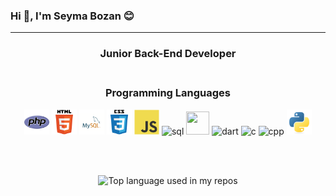 ### Hi 👋, I'm Seyma Bozan 😊
<hr>
<h3 align="center"><b>Junior Back-End Developer</b></h3>

<h3 align="center"><br>Programming Languages</h3>

<p align="center">
<img src="https://raw.githubusercontent.com/devicons/devicon/master/icons/php/php-original.svg" alt="php" width="40" height="40"/>
<img src="https://raw.githubusercontent.com/devicons/devicon/master/icons/html5/html5-original-wordmark.svg" alt="html5" width="40" height="40"/>
<img src="https://raw.githubusercontent.com/github/explore/80688e429a7d4ef2fca1e82350fe8e3517d3494d/topics/mysql/mysql.png" width="40" height="40">
<img src="https://raw.githubusercontent.com/devicons/devicon/master/icons/css3/css3-original-wordmark.svg" alt="css" width="40" height="40"/>
<img src="https://raw.githubusercontent.com/devicons/devicon/master/icons/javascript/javascript-original.svg" alt="javascript" width="40" height="40"/>
<img src="https://www.svgrepo.com/show/303229/microsoft-sql-server-logo.svg" alt="sql" width="40" height="40"/>
<img src="https://raw.githubusercontent.com/hussainweb/hussainweb/main/icons/flutter.png" width="37" height="37"/>
<img src="https://raw.githubusercontent.com/hussainweb/hussainweb/main/icons/dartlang.png" alt="dart" width="40" height="40"/>
<img src="https://raw.githubusercontent.com/jmnote/z-icons/master/svg/c.svg" alt="c" width="40" height="40"/>
<img src="https://raw.githubusercontent.com/jmnote/z-icons/master/svg/cpp.svg" alt="cpp" width="40" height="40"/>
<img src="https://raw.githubusercontent.com/devicons/devicon/master/icons/python/python-original.svg" alt="python" width="40" height="40"/>
</p>


<br/><br/>


<div align="center">
  <img width="" src="https://github-readme-stats.vercel.app/api/top-langs/?username=seymabozan&layout=compact&hide_title=1&card_width=300" alt="Top language used in my repos" />
</div>

